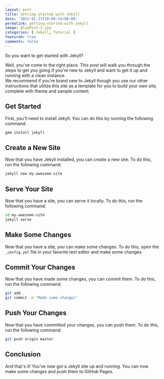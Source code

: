 ```yaml
---
layout: post
title: Getting started with Jekyll
date: '2023-01-31T10:00:15+00:00'
permalink: getting-started-with-jekyll
image: BlogPost-3.jpg
categories: [ Jekyll, Tutorial ]
featured: true
comments: false 
---
```

So you want to get started with Jekyll? 

Well, you've come to the right place. This post will walk you through the steps to get you going if you're new to Jekyll and want to get it up and running with a clean instance.  
We recommend if you're brand new to Jekyll though you use our other instructions that utilize this site as a template for you to build your own site, complete with theme and sample content.  

## Get Started

First, you'll need to install Jekyll. You can do this by running the following command:

```bash
gem install jekyll
```

## Create a New Site

Now that you have Jekyll installed, you can create a new site. To do this, run the following command:

```bash
jekyll new my-awesome-site
```

## Serve Your Site

Now that you have a site, you can serve it locally. To do this, run the following command:

```bash
cd my-awesome-site
jekyll serve
```

## Make Some Changes

Now that you have a site, you can make some changes. To do this, open the `_config.yml` file in your favorite text editor and make some changes.

## Commit Your Changes

Now that you have made some changes, you can commit them. To do this, run the following command:

```bash
git add .
git commit -m "Made some changes"
```

## Push Your Changes

Now that you have committed your changes, you can push them. To do this, run the following command:

```bash
git push origin master
``` 

## Conclusion

And that's it! You've now got a Jekyll site up and running. You can now make some changes and push them to GitHub Pages.

